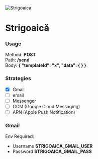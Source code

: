 ![Strigoaica](https://image.ibb.co/h0Uz4G/witch_on_a_broomstick_480x480.jpg)

# Strigoaică

### Usage 
Method: **POST**   
Path: **/send**   
Body: **{ "templateId": "x", "data": { } }** 

### Strategies
- [x] Gmail
- [ ] email
- [ ] Messenger
- [ ] GCM (Google Cloud Messaging)
- [ ] APN (Apple Push Notification)

### Gmail
Env Required:
- Username **STRIGOAICA_GMAIL_USER**
- Password **STRIGOAICA_GMAIL_PASS**